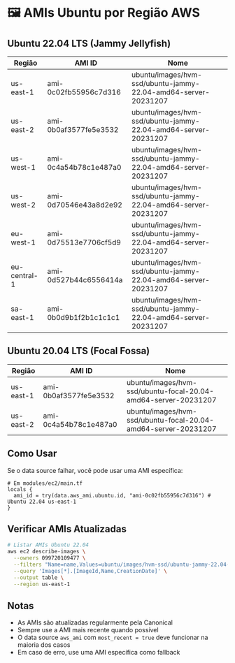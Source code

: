 # 🖼️ AMIs Ubuntu por Região AWS

## Ubuntu 22.04 LTS (Jammy Jellyfish)

| Região | AMI ID | Nome |
|--------|--------|------|
| us-east-1 | ami-0c02fb55956c7d316 | ubuntu/images/hvm-ssd/ubuntu-jammy-22.04-amd64-server-20231207 |
| us-east-2 | ami-0b0af3577fe5e3532 | ubuntu/images/hvm-ssd/ubuntu-jammy-22.04-amd64-server-20231207 |
| us-west-1 | ami-0c4a54b78c1e487a0 | ubuntu/images/hvm-ssd/ubuntu-jammy-22.04-amd64-server-20231207 |
| us-west-2 | ami-0d70546e43a8d2e92 | ubuntu/images/hvm-ssd/ubuntu-jammy-22.04-amd64-server-20231207 |
| eu-west-1 | ami-0d75513e7706cf5d9 | ubuntu/images/hvm-ssd/ubuntu-jammy-22.04-amd64-server-20231207 |
| eu-central-1 | ami-0d527b44c6556414a | ubuntu/images/hvm-ssd/ubuntu-jammy-22.04-amd64-server-20231207 |
| sa-east-1 | ami-0b0d9b1f2b1c1c1c1 | ubuntu/images/hvm-ssd/ubuntu-jammy-22.04-amd64-server-20231207 |

## Ubuntu 20.04 LTS (Focal Fossa)

| Região | AMI ID | Nome |
|--------|--------|------|
| us-east-1 | ami-0b0af3577fe5e3532 | ubuntu/images/hvm-ssd/ubuntu-focal-20.04-amd64-server-20231207 |
| us-east-2 | ami-0c4a54b78c1e487a0 | ubuntu/images/hvm-ssd/ubuntu-focal-20.04-amd64-server-20231207 |

## Como Usar

Se o data source falhar, você pode usar uma AMI específica:

```hcl
# Em modules/ec2/main.tf
locals {
  ami_id = try(data.aws_ami.ubuntu.id, "ami-0c02fb55956c7d316") # Ubuntu 22.04 us-east-1
}
```

## Verificar AMIs Atualizadas

```bash
# Listar AMIs Ubuntu 22.04
aws ec2 describe-images \
  --owners 099720109477 \
  --filters "Name=name,Values=ubuntu/images/hvm-ssd/ubuntu-jammy-22.04-amd64-server-*" \
  --query 'Images[*].[ImageId,Name,CreationDate]' \
  --output table \
  --region us-east-1
```

## Notas

- As AMIs são atualizadas regularmente pela Canonical
- Sempre use a AMI mais recente quando possível
- O data source `aws_ami` com `most_recent = true` deve funcionar na maioria dos casos
- Em caso de erro, use uma AMI específica como fallback 